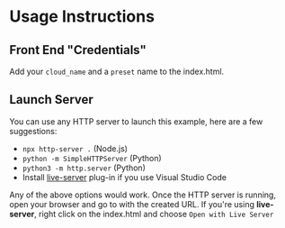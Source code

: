 # Usage Instructions

## Front End "Credentials"  
Add your `cloud_name` and a `preset` name to the index.html.

## Launch Server
You can use any HTTP server to launch this example, here are a few suggestions:

* `npx http-server .` (Node.js)
* `python -m SimpleHTTPServer` (Python)
* `python3 -m http.server` (Python)
* Install [live-server](https://marketplace.visualstudio.com/items?itemName=ritwickdey.LiveServer) plug-in if you use Visual Studio Code

Any of the above options would work. Once the HTTP server is running, open your browser and go to with the created URL. If you're using **live-server**, right click on the index.html and choose `Open with Live Server` 